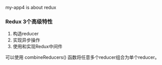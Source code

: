 my-app4 is about redux

### Redux 3个高级特性
1. 构造reducer
2. 实现异步操作
3. 使用和实现Redux中间件

可以使用 combineReducers() 函数将任意多个reducer组合为单个reducer。